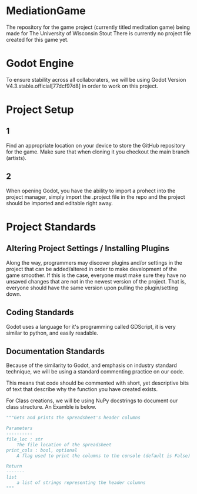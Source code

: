 # MediationGame
The repository for the game project (currently titled meditation game) being made for The University of Wisconsin Stout
There is currently no project file created for this game yet.

# Godot Engine
To ensure stability across all collaboraters, we will be using Godot Version V4.3.stable.official[77dcf97d8] in order to work on this project.

# Project Setup

## 1 
Find an appropriate location on your device to store the GitHub repository for the game. Make sure that when cloning it you checkout the main branch (artists). 

## 2
When opening Godot, you have the ability to import a prohect into the project manager, simply import the .project file in the repo and the project should be imported and editable right away.

# Project Standards

## Altering Project Settings / Installing Plugins
Along the way, programmers may discover plugins and/or settings in the project that can be added/altered in order to make development of the game smoother. If this is the case, everyone must make sure they have no unsaved changes that are not in the newest version of the project. That is, everyone should have the same version upon pulling the plugin/setting down.

## Coding Standards
Godot uses a language for it's programming called GDScript, it is very similar to python, and easily readable.

## Documentation Standards
Because of the similarity to Godot, and emphasis on industry standard technique, we will be using a standard commenting practice on our code. 

This means that code should be commented with short, yet descriptive bits of text that describe why the function you have created exists.

For Class creations, we will be using NuPy docstrings to document our class structure. An Examble is below.

```python
"""Gets and prints the spreadsheet's header columns

Parameters
----------
file_loc : str
    The file location of the spreadsheet
print_cols : bool, optional
    A flag used to print the columns to the console (default is False)

Return
-------
list
    a list of strings representing the header columns
"""
```

